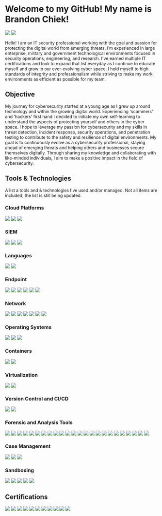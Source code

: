 # Welcome to my GitHub! My name is Brandon Chiek!
<a href="https://linkedin.com/in/brandonchiek"><img src="https://img.shields.io/badge/-LinkedIn-0072b1?&style=for-the-badge&logo=linkedin&logoColor=white" /></a>
<a href="https://www.credly.com/users/brandon-chiek.0595287b"><img src="https://img.shields.io/badge/-Credly-ffffff?&style=for-the-badge&logo=Credly&logoColor=Orange" /></a>

Hello! I am an IT security professional working with the goal and passion for protecting the digital world from emerging threats. I’m experienced in large enterprise, military and government technological environments focused in security operations, engineering, and research. I've earned multiple IT certifications and look to expand that list everyday as I continue to educate myself and grow in our ever-evolving cyber space. I hold myself to high standards of integrity and professionalism while striving to make my work environments as efficient as possible for my team.

## Objective

My journey for cybersecurity started at a young age as I grew up around technology and within the growing digital world. Experiencing 'scammers' and 'hackers' first hand I decided to initiate my own self-learning to understand the aspects of protecting yourself and others in the cyber space. I hope to leverage my passion for cybersecurity and my skills in threat detection, incident response, security operations, and penetration testing to contribute to the safety and resilience of digital environments. My goal is to continuously evolve as a cybersecurity professional, staying ahead of emerging threats and helping others and businesses secure themselves digitally. Through sharing my knowledge and collaborating with like-minded individuals, I aim to make a positive impact in the field of cybersecurity.

## Tools & Technologies
A list a tools and & technologies I've used and/or managed. Not all items are included, the list is still being updated.
### Cloud Platforms
<div>
    <img src="https://img.shields.io/badge/-Azure-0078D4?&style=for-the-badge&logo=Microsoft-Azure&logoColor=white" />
    <img src="https://img.shields.io/badge/-AWS-232F3E?&style=for-the-badge&logo=Amazon-AWS&logoColor=white" />
    <img src="https://img.shields.io/badge/-DigitalOcean-0080FF?&style=for-the-badge&logo=DigitalOcean&logoColor=white" />
</div>

### SIEM
<div>
    <img src="https://img.shields.io/badge/-Microsoft_Sentinel-0078D4?&style=for-the-badge&logo=Microsoft&logoColor=white" />
    <img src="https://img.shields.io/badge/-Elastic-005571?&style=for-the-badge&logo=Elastic&logoColor=white" />
    <img src="https://img.shields.io/badge/-Splunk-000000?&style=for-the-badge&logo=Splunk&logoColor=white" />
</div>

### Languages
<div>
    <img src="https://img.shields.io/badge/-Python-3776AB?&style=for-the-badge&logo=Python&logoColor=white" />
    <img src="https://img.shields.io/badge/-PowerShell-5391FE?&style=for-the-badge&logo=PowerShell&logoColor=white" />
</div>

### Endpoint
<div>
    <img src="https://img.shields.io/badge/-Microsoft_Defender_for_Endpoint-00A4EF?&style=for-the-badge&logo=Microsoft&logoColor=white" />
    <img src="https://img.shields.io/badge/-Velociraptor-4CAF50?&style=for-the-badge&logo=Velociraptor&logoColor=white" />
    <img src="https://img.shields.io/badge/-Trend_Micro-FF0000?&style=for-the-badge&logo=Trend-Micro&logoColor=white" />
    <img src="https://img.shields.io/badge/-Elastic_Security-005571?&style=for-the-badge&logo=Elastic&logoColor=white" />
    <img src="https://img.shields.io/badge/-SentinelOne-000000?&style=for-the-badge&logo=SentinelOne&logoColor=white" />
    <img src="https://img.shields.io/badge/-Wazuh-00A982?&style=for-the-badge&logo=Wazuh&logoColor=white" />
</div>

### Network
<div>
    <img src="https://img.shields.io/badge/-Wireshark-1679A7?&style=for-the-badge&logo=Wireshark&logoColor=white" />
    <img src="https://img.shields.io/badge/-Suricata-EF3B2D?&style=for-the-badge&logo=Suricata&logoColor=white" />
    <img src="https://img.shields.io/badge/-Zeek-777BB4?&style=for-the-badge&logo=Zeek&logoColor=white" />
    <img src="https://img.shields.io/badge/-Snort-CC0000?&style=for-the-badge&logo=Snort&logoColor=white" />
    <img src="https://img.shields.io/badge/-Palo_Alto-0070F2?&style=for-the-badge&logo=Palo-Alto-Networks&logoColor=white" />
    <img src="https://img.shields.io/badge/-Unifi-55BEE1?&style=for-the-badge&logo=Ubiquiti&logoColor=white" />
    <img src="https://img.shields.io/badge/-Cisco-1BA0D7?&style=for-the-badge&logo=Cisco&logoColor=white" />
</div>

### Operating Systems
<div>
    <img src="https://img.shields.io/badge/-Windows-0078D6?&style=for-the-badge&logo=Windows&logoColor=white" />
    <img src="https://img.shields.io/badge/-Linux-FCC624?&style=for-the-badge&logo=Linux&logoColor=black" />
    <img src="https://img.shields.io/badge/-MacOS-000000?&style=for-the-badge&logo=Apple&logoColor=white" />
</div>

### Containers
<div>
    <img src="https://img.shields.io/badge/-Docker-2496ED?&style=for-the-badge&logo=Docker&logoColor=white" />
    <img src="https://img.shields.io/badge/-Kubernetes-326CE5?&style=for-the-badge&logo=Kubernetes&logoColor=white" />
</div>

### Virtualization
<div>
    <img src="https://img.shields.io/badge/-VMware_vSphere-607078?&style=for-the-badge&logo=VMware&logoColor=white" />
    <img src="https://img.shields.io/badge/-Proxmox-E57000?&style=for-the-badge&logo=Proxmox&logoColor=white" />
</div>

### Version Control and CI/CD
<div>
    <img src="https://img.shields.io/badge/-GitHub-181717?&style=for-the-badge&logo=GitHub&logoColor=white" />
    <img src="https://img.shields.io/badge/-Azure_DevOps-0078D7?&style=for-the-badge&logo=Azure-DevOps&logoColor=white" />
</div>

### Forensic and Analysis Tools
<div>
    <img src="https://img.shields.io/badge/-Autopsy-007ACC?&style=for-the-badge&logo=Autopsy&logoColor=white" />
    <img src="https://img.shields.io/badge/-Browser_History_Capturer-3776AB?&style=for-the-badge&logo=Mozilla-Firefox&logoColor=white" />
    <img src="https://img.shields.io/badge/-Browser_History_Viewer-3776AB?&style=for-the-badge&logo=Google-Chrome&logoColor=white" />
    <img src="https://img.shields.io/badge/-DeepBlueCLI-333333?&style=for-the-badge&logo=Windows-Terminal&logoColor=white" />
    <img src="https://img.shields.io/badge/-DomainTools-0A66C2?&style=for-the-badge&logo=DomainTools&logoColor=white" />
    <img src="https://img.shields.io/badge/-Event_Viewer-0078D4?&style=for-the-badge&logo=Windows&logoColor=white" />
    <img src="https://img.shields.io/badge/-FTK_Imager-000000?&style=for-the-badge&logo=Forensic-Toolkit&logoColor=white" />
    <img src="https://img.shields.io/badge/-JumpList_Explorer-2E86C1?&style=for-the-badge&logo=Windows&logoColor=white" />
    <img src="https://img.shields.io/badge/-KAPE-00A98F?&style=for-the-badge&logo=KAPE&logoColor=white" />
    <img src="https://img.shields.io/badge/-MISP-0033A0?&style=for-the-badge&logo=MISP&logoColor=white" />
    <img src="https://img.shields.io/badge/-OpenCTI-007ACC?&style=for-the-badge&logo=OpenCTI&logoColor=white" />
    <img src="https://img.shields.io/badge/-PECmd-0078D4?&style=for-the-badge&logo=Windows&logoColor=white" />
    <img src="https://img.shields.io/badge/-PhishTool-3776AB?&style=for-the-badge&logo=PhishTool&logoColor=white" />
    <img src="https://img.shields.io/badge/-PowerShell-5391FE?&style=for-the-badge&logo=PowerShell&logoColor=white" />
    <img src="https://img.shields.io/badge/-ProcDump-000000?&style=for-the-badge&logo=Windows-Terminal&logoColor=white" />
    <img src="https://img.shields.io/badge/-Scalpel-777BB4?&style=for-the-badge&logo=Scalpel&logoColor=white" />
    <img src="https://img.shields.io/badge/-Sigma-FF6347?&style=for-the-badge&logo=Sigma&logoColor=white" />
    <img src="https://img.shields.io/badge/-TheHive5-FFA500?&style=for-the-badge&logo=TheHive&logoColor=white" />
    <img src="https://img.shields.io/badge/-URL2PNG-00A982?&style=for-the-badge&logo=URL2PNG&logoColor=white" />
    <img src="https://img.shields.io/badge/-VirusTotal-4285F4?&style=for-the-badge&logo=VirusTotal&logoColor=white" />
    <img src="https://img.shields.io/badge/-Volatility-FF4500?&style=for-the-badge&logo=Volatility&logoColor=white" />
    <img src="https://img.shields.io/badge/-WannaBrowser-1A73E8?&style=for-the-badge&logo=Google-Chrome&logoColor=white" />
    <img src="https://img.shields.io/badge/-Windows_File_Analyzer-0078D4?&style=for-the-badge&logo=Windows&logoColor=white" />
    <img src="https://img.shields.io/badge/-Pestudio-FF4500?&style=for-the-badge&logo=Pestudio&logoColor=white" />
</div>

### Case Management
<div>
    <img src="https://img.shields.io/badge/-ServiceNow-0070BA?&style=for-the-badge&logo=ServiceNow&logoColor=white" />
    <img src="https://img.shields.io/badge/-TheHive-FFA500?&style=for-the-badge&logo=TheHive&logoColor=white" />
    <img src="https://img.shields.io/badge/-DFIR_IRIS-FF6347?&style=for-the-badge&logo=IRIS&logoColor=white" />
</div>

### Sandboxing
<div>
<img src="https://img.shields.io/badge/-Cuckoo-3776AB?&style=for-the-badge&logo=Cuckoo&logoColor=white" />
<img src="https://img.shields.io/badge/-CAPEv2-FF4500?&style=for-the-badge&logo=CAPEv2&logoColor=white" />
<img src="https://img.shields.io/badge/-tri.age-000000?&style=for-the-badge&logo=triage&logoColor=white" />
<img src="https://img.shields.io/badge/-any.run-00A982?&style=for-the-badge&logo=anyrun&logoColor=white" />
<img src="https://img.shields.io/badge/-VMRay-FF6347?&style=for-the-badge&logo=vmray&logoColor=white" />
</div>

## Certifications
<div>
<img src="https://img.shields.io/badge/-Security%2B-FF0000?&style=for-the-badge&logo=CompTIA&logoColor=white" />
<img src="https://img.shields.io/badge/-Network%2B-007ACC?&style=for-the-badge&logo=CompTIA&logoColor=white" />
<img src="https://img.shields.io/badge/-A%2B-4D4D4D?&style=for-the-badge&logo=CompTIA&logoColor=white" />
<img src="https://img.shields.io/badge/-PenTest%2B-FF6F00?&style=for-the-badge&logo=CompTIA&logoColor=white" />
<img src="https://img.shields.io/badge/-CySA%2B-0033A0?&style=for-the-badge&logo=CompTIA&logoColor=white" />
<img src="https://img.shields.io/badge/-CEH-2A2A2A?&style=for-the-badge&logo=EC-Council&logoColor=red" />
<img src="https://img.shields.io/badge/-SSCP-4CAF50?&style=for-the-badge&logo=ISC2&logoColor=white" />
<img src="https://img.shields.io/badge/-BTL1-FFA500?&style=for-the-badge&logoColor=white" />
<img src="https://img.shields.io/badge/-Microsoft%20Azure%20Fundamentals-0089D6?&style=for-the-badge&logo=Microsoft&logoColor=white" />
<img src="https://img.shields.io/badge/-Certified%20Cyber%20Threat%20Hunting%20Professional-8B0000?&style=for-the-badge&logoColor=white" />
<img src="https://img.shields.io/badge/-GIAC%20Continuous%20Monitoring%20Certification-483D8B?&style=for-the-badge&logoColor=white" />
</div>